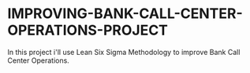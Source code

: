 # IMPROVING-BANK-CALL-CENTER-OPERATIONS-PROJECT

In this project i'll use Lean Six Sigma Methodology to improve Bank Call Center Operations.

